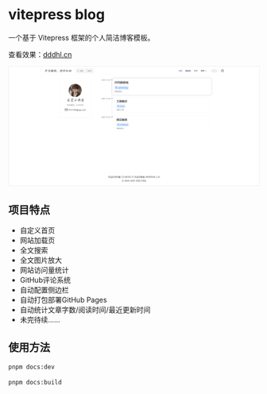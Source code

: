 # vitepress blog

一个基于 Vitepress 框架的个人简洁博客模板。

查看效果：[dddhl.cn](https://www.dddhl.cn)

<img src="./docs/public/index.jpg" style="border:1px solid #efefef" />

## 项目特点

- 自定义首页
- 网站加载页
- 全文搜索
- 全文图片放大
- 网站访问量统计
- GitHub评论系统
- 自动配置侧边栏
- 自动打包部署GitHub Pages
- 自动统计文章字数/阅读时间/最近更新时间
- 未完待续......

## 使用方法

```bash
pnpm docs:dev
```

```bash
pnpm docs:build
```
